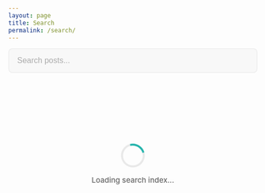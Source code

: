 ```yaml
---
layout: page
title: Search
permalink: /search/
---
```


<div id="search-container">
  <input type="text" id="search-input" placeholder="Search posts..." class="search-input" disabled>
  <div id="initial-loading" class="initial-loading">
    <div class="loading-spinner">
      <div class="spinner"></div>
      <span>Loading search index...</span>
    </div>
  </div>
  <div id="search-results-info" class="search-results-info"></div>
  <div id="results-container" class="post-grid"></div>
  <div id="loading-indicator" class="load-more-container" style="display: none;">
    <div class="load-more-spinner">
      <div class="spinner"></div>
      <span id="loading-text">Searching...</span>
    </div>
  </div>
</div>

<style>
.search-input {
  width: 100%;
  padding: 14px 16px;
  font-size: 16px;
  border: 2px solid #e8e8e8;
  border-radius: 8px;
  margin-bottom: 24px;
  box-sizing: border-box;
  transition: border-color 0.3s;
}

.search-input:disabled {
  background-color: #f5f5f5;
  cursor: not-allowed;
  opacity: 0.6;
}

.search-input:focus {
  outline: none;
  border-color: #2a7ae2;
}

.search-results-info {
  color: #666;
  font-size: 14px;
  margin-bottom: 24px;
  font-weight: 500;
}

/* Initial loading indicator */
.initial-loading {
  display: flex;
  justify-content: center;
  align-items: center;
  padding: 60px 20px;
  min-height: 200px;
}

.loading-spinner {
  display: flex;
  flex-direction: column;
  align-items: center;
  gap: 16px;
}

.loading-spinner .spinner {
  width: 40px;
  height: 40px;
  border: 4px solid #e8e8e8;
  border-top-color: #20b2aa;
  border-radius: 50%;
  animation: spin 0.8s linear infinite;
}

.loading-spinner span {
  color: #666;
  font-size: 15px;
  font-weight: 500;
}

@keyframes spin {
  to { transform: rotate(360deg); }
}

/* Ensure search cards match standard card styling */
#results-container .post-card-title {
  font-size: clamp(18px, 2vw, 22px);
  font-weight: 600;
  line-height: 1.3;
  letter-spacing: -0.02em;
}
</style>

<script src="https://unpkg.com/lunr/lunr.js"></script>
<script>
  window.addEventListener('DOMContentLoaded', (event) => {
    const searchInput = document.getElementById('search-input');
    const resultsContainer = document.getElementById('results-container');
    const resultsInfo = document.getElementById('search-results-info');
    const loadingIndicator = document.getElementById('loading-indicator');
    const loadingText = document.getElementById('loading-text');
    const initialLoading = document.getElementById('initial-loading');

    let searchData = [];
    let idx;
    let currentResults = [];
    let displayedCount = 0;
    const resultsPerLoad = 12; // Show 12 cards initially
    const loadMoreCount = 6;   // Load 6 more on scroll
    let isLoading = false;

    // Load search data
    fetch('{{ site.baseurl }}/search.json')
      .then(response => response.json())
      .then(data => {
        searchData = data;

        // Build Lunr index
        idx = lunr(function () {
          this.ref('url');
          this.field('title', { boost: 10 });
          this.field('category', { boost: 5 });
          this.field('content');

          searchData.forEach(function (doc) {
            this.add(doc);
          }, this);
        });

        // Hide loading indicator and enable search input
        initialLoading.style.display = 'none';
        searchInput.disabled = false;
        searchInput.focus();

        // Get search query from URL if present
        const urlParams = new URLSearchParams(window.location.search);
        const query = urlParams.get('q');
        if (query) {
          searchInput.value = query;
          performSearch(query);
        }
      });

    // Search on input (debounced)
    let searchTimeout;
    searchInput.addEventListener('input', function() {
      clearTimeout(searchTimeout);
      const query = this.value;

      searchTimeout = setTimeout(() => {
        if (query.length > 2) {
          performSearch(query);
        } else {
          resultsContainer.innerHTML = '';
          resultsInfo.innerHTML = '';
        }
      }, 300); // Debounce 300ms
    });

    // Scroll listener for infinite scroll
    window.addEventListener('scroll', function() {
      if (isLoading || displayedCount >= currentResults.length) return;

      const scrollPosition = window.innerHeight + window.scrollY;
      const documentHeight = document.documentElement.offsetHeight;

      if (scrollPosition >= documentHeight - 300) {
        loadMoreResults();
      }
    });

    function performSearch(query) {
      // Show loading indicator
      resultsContainer.innerHTML = '';
      resultsInfo.innerHTML = '';
      loadingText.textContent = 'Searching...';
      loadingIndicator.style.display = 'flex';

      // Use setTimeout to allow loading indicator to render
      setTimeout(() => {
        try {
          const results = idx.search(query);
          currentResults = results;
          displayedCount = 0;

          if (results.length > 0) {
            resultsInfo.innerHTML = `Found ${results.length} result${results.length !== 1 ? 's' : ''} for "${query}"`;
            displayResults(resultsPerLoad);
          } else {
            resultsInfo.innerHTML = `No results found for "${query}"`;
          }
        } catch (e) {
          resultsInfo.innerHTML = 'Please enter a valid search term.';
        }

        // Hide loading indicator
        loadingIndicator.style.display = 'none';
      }, 100);
    }

    function displayResults(count) {
      const endIndex = Math.min(displayedCount + count, currentResults.length);
      const resultsToShow = currentResults.slice(displayedCount, endIndex);

      resultsToShow.forEach((result, index) => {
        const item = searchData.find(post => post.url === result.ref);
        if (item) {
          const card = createPostCard(item);
          card.style.opacity = '0';
          card.style.transform = 'translateY(20px)';
          resultsContainer.appendChild(card);

          // Animate in
          setTimeout(() => {
            card.style.transition = 'all 0.4s ease';
            card.style.opacity = '1';
            card.style.transform = 'translateY(0)';
          }, index * 50);
        }
      });

      displayedCount = endIndex;
    }

    function loadMoreResults() {
      if (isLoading || displayedCount >= currentResults.length) return;

      isLoading = true;
      loadingText.textContent = 'Loading more results...';
      loadingIndicator.style.display = 'flex';

      setTimeout(() => {
        displayResults(loadMoreCount);
        loadingIndicator.style.display = 'none';
        isLoading = false;
      }, 500);
    }

    function createPostCard(item) {
      const article = document.createElement('article');
      article.className = 'post-card';

      // Slugify category for badge class
      const categorySlug = item.category ? item.category.toLowerCase().replace(/\s+/g, '-') : '';
      const categoryBadge = item.category ?
        `<a href="{{ site.baseurl }}/category/${categorySlug}/" class="category-badge badge-${categorySlug}">${item.category}</a>` : '';

      // Generate featured image URL
      let imageHtml = '';
      if (item.featured_image && item.featured_image.trim() !== '') {
        const imgId = item.featured_image.replace(/\.(jpg|png|gif|webp|jpeg)$/i, '');
        imageHtml = `<img src="{{ site.cloudinary_base_url }}/c_fill,g_auto,w_320,h_213,q_auto,f_auto,dpr_auto/${imgId}"
                          srcset="{{ site.cloudinary_base_url }}/c_fill,g_auto,w_320,h_213,q_auto,f_auto/${imgId} 320w,
                                  {{ site.cloudinary_base_url }}/c_fill,g_auto,w_640,h_427,q_auto,f_auto/${imgId} 640w,
                                  {{ site.cloudinary_base_url }}/c_fill,g_auto,w_960,h_640,q_auto,f_auto/${imgId} 960w"
                          sizes="(max-width: 600px) 100vw, (max-width: 900px) 50vw, 320px"
                          alt="${item.title}"
                          loading="lazy"
                          onerror="this.src='{{ '/assets/images/default-post.svg' | relative_url }}'">`;
      } else {
        imageHtml = `<img src="{{ '/assets/images/default-post.svg' | relative_url }}" alt="${item.title}" loading="lazy">`;
      }

      // Generate reading time display
      const readingTime = item.reading_time ? `· <i class="far fa-clock reading-time-icon" aria-hidden="true" title="${item.reading_time * 200} words"></i> ${item.reading_time} min read` : '';

      article.innerHTML = `
        <div class="post-card-image">
          <a href="${item.url}">
            ${imageHtml}
          </a>
        </div>
        <div class="post-card-content">
          ${categoryBadge}
          <h2 class="post-card-title">
            <a href="${item.url}">${item.title}</a>
          </h2>
          <p class="post-card-excerpt">${item.content.substring(0, 150)}...</p>
          <div class="post-card-meta">
            <img src="https://www.gravatar.com/avatar/{{ site.gravatar_hash }}?s=64&d=mp"
                 alt="{{ site.author | escape }}"
                 class="post-author-avatar"
                 loading="lazy"
                 onerror="this.src='{{ '/assets/images/default-avatar.svg' | relative_url }}'">
            <div class="post-meta-info">
              <span class="post-author-name">{{ site.author | escape }}</span>
              <span class="post-date-reading">
                <i class="far fa-calendar calendar-icon" aria-hidden="true"></i>
                ${item.date}
                ${readingTime}
              </span>
            </div>
          </div>
        </div>
      `;

      return article;
    }
  });
</script>